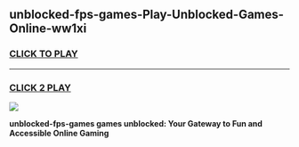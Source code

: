 
## unblocked-fps-games-Play-Unblocked-Games-Online-ww1xi
<h3>
<a href="https://premium76.site?title=unblocked-fps-games&ref=25A">CLICK TO PLAY</a></h3>
<hr>

<h3>
<a href="https://premium76.site?title=unblocked-fps-games&ref=25A">CLICK 2 PLAY</a>
  
</h3>

<a href="https://premium76.site?title=unblocked-fps-games&ref=25A"><img src="https://clearcache.store/games.png"></a>


**unblocked-fps-games games unblocked: Your Gateway to Fun and Accessible Online Gaming**
